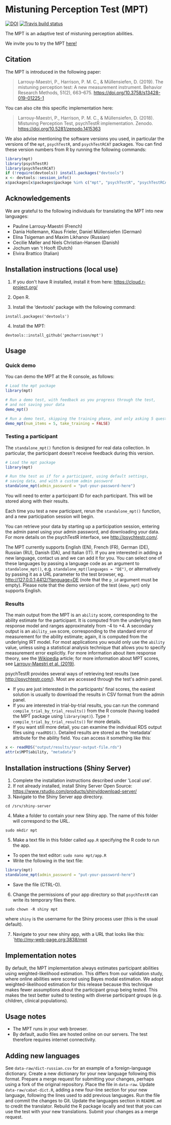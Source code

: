 # Mistuning Perception Test (MPT)

[![DOI](https://zenodo.org/badge/DOI/10.5281/zenodo.1415363.svg)](https://doi.org/10.5281/zenodo.1415363)
[![Travis build status](https://travis-ci.com/pmcharrison/mpt.svg?branch=master)](https://travis-ci.com/pmcharrison/mpt)

The MPT is an adaptive test of mistuning perception abilities.

We invite you to try the MPT [here!](http://shiny.pmcharrison.com/mpt-demo)

## Citation

The MPT is introduced in the following paper:

> Larrouy-Maestri, P., Harrison, P. M. C., & Müllensiefen, D. (2019). The mistuning perception test: A new measurement instrument. Behavior Research Methods, 51(2), 663–675. https://doi.org/10.3758/s13428-019-01225-1

You can also cite this specific implementation here:

> Larrouy-Maestri, P., Harrison, P. M. C., & Müllensiefen, D. (2018).
Mistuning Perception Test, psychTestR implementation. Zenodo.
https://doi.org/10.5281/zenodo.1415363

We also advise mentioning the software versions you used,
in particular the versions of the `mpt`, `psychTestR`, and `psychTestRCAT` packages.
You can find these version numbers from R by running the following commands:

``` r
library(mpt)
library(psychTestR)
library(psychTestRCAT)
if (!require(devtools)) install.packages("devtools")
x <- devtools::session_info()
x$packages[x$packages$package %in% c("mpt", "psychTestR", "psychTestRCAT"), ]
```

## Acknowledgements

We are grateful to the following individuals for translating the MPT
into new languages:

- Pauline Larrouy-Maestri (French)
- Dania Hollemann, Klaus Frieler, Daniel Müllensiefen (German)
- Elina Tsigeman and Maxim Likhanov (Russian)
- Cecilie Møller and Niels Christian-Hansen (Danish)
- Jochum van 't Hooft (Dutch)
- Elvira Brattico (Italian)

## Installation instructions (local use)

1. If you don't have R installed, install it from here: https://cloud.r-project.org/

2. Open R.

3. Install the ‘devtools’ package with the following command:

`install.packages('devtools')`

4. Install the MPT:

`devtools::install_github('pmcharrison/mpt')`

## Usage

### Quick demo 

You can demo the MPT at the R console, as follows:

``` r
# Load the mpt package
library(mpt)

# Run a demo test, with feedback as you progress through the test,
# and not saving your data
demo_mpt()

# Run a demo test, skipping the training phase, and only asking 5 questions
demo_mpt(num_items = 5, take_training = FALSE)
```

### Testing a participant

The `standalone_mpt()` function is designed for real data collection.
In particular, the participant doesn't receive feedback during this version.

``` r
# Load the mpt package
library(mpt)

# Run the test as if for a participant, using default settings,
# saving data, and with a custom admin password
standalone_mpt(admin_password = "put-your-password-here")
```

You will need to enter a participant ID for each participant.
This will be stored along with their results.

Each time you test a new participant,
rerun the `standalone_mpt()` function,
and a new participation session will begin.

You can retrieve your data by starting up a participation session,
entering the admin panel using your admin password,
and downloading your data.
For more details on the psychTestR interface, 
see http://psychtestr.com/.

The MPT currently supports English (EN), French (FR), German (DE), Russian (RU),
Danish (DA), and Italian (IT).
If you are interested in adding a new language, contact us and we can add it for you.
You can select one of these languages by passing a language code as 
an argument to `standalone_mpt()`, e.g. `standalone_mpt(languages = "DE")`,
or alternatively by passing it as a URL parameter to the test browser,
eg. http://127.0.0.1:4412/?language=DE (note that the `p_id` argument must be empty).
Please note that the demo version of the test (`demo_mpt`) only supports English.

### Results

The main output from the MPT is an `ability` score,
corresponding to the ability estimate for the participant.
It is computed from the underlying item response model and ranges approximately from -4 to +4.
A secondary output is an `ability_sem` score, 
corresponding to the standard error of measurement for the ability estimate;
again, it is computed from the underlying IRT model.
For most applications you would only use the `ability` value,
unless using a statistical analysis technique that allows you to specify measurement error explicitly.
For more information about item response theory, see the [Wikipedia](https://en.wikipedia.org/wiki/Item_response_theory) article;
for more information about MPT scores, see
[Larrouy-Maestri et al. (2019)](https://doi.org/10.3758/s13428-019-01225-1).

psychTestR provides several ways of retrieving test results (see http://psychtestr.com/).
Most are accessed through the test's admin panel.

* If you are just interested in the participants' final scores,
the easiest solution is usually to download the results in CSV format from the admin panel.
* If you are interested in trial-by-trial results, you can run the command
`compile_trial_by_trial_results()` from the R console
(having loaded the MPT package using `library(mpt)`).
Type `?compile_trial_by_trial_results()` for more details.
* If you want still more detail, you can examine the individual RDS output files using `readRDS()`. 
Detailed results are stored as the 'metadata' attribute for the ability field. 
You can access it something like this: 

``` r
x <- readRDS("output/results/your-output-file.rds")
attr(x$MPT$ability, "metadata")
```

## Installation instructions (Shiny Server)

1. Complete the installation instructions described under 'Local use'.
2. If not already installed, install Shiny Server Open Source:
https://www.rstudio.com/products/shiny/download-server/
3. Navigate to the Shiny Server app directory.

`cd /srv/shiny-server`

4. Make a folder to contain your new Shiny app.
The name of this folder will correspond to the URL.

`sudo mkdir mpt`

5. Make a text file in this folder called `app.R`
specifying the R code to run the app.

- To open the text editor: `sudo nano mpt/app.R`
- Write the following in the text file:

``` r
library(mpt)
standalone_mpt(admin_password = "put-your-password-here")
```

- Save the file (CTRL-O).

6. Change the permissions of your app directory so that `psychTestR`
can write its temporary files there.

`sudo chown -R shiny mpt`

where `shiny` is the username for the Shiny process user
(this is the usual default).

7. Navigate to your new shiny app, with a URL that looks like this:
`http://my-web-page.org:3838/mpt

## Implementation notes

By default, the MPT implementation always estimates participant abilities
using weighted-likelihood estimation.
This differs from our validation study, 
where online abilities were scored using Bayes modal estimation.
We adopt weighted-likelihood estimation for this release 
because this technique makes fewer assumptions about the participant group being tested.
This makes the test better suited to testing with diverse participant groups
(e.g. children, clinical populations).

## Usage notes

- The MPT runs in your web browser.
- By default, audio files are hosted online on our servers.
The test therefore requires internet connectivity.

## Adding new languages

See `data-raw/dict-russian.csv` for an example of a foreign-language dictionary.
Create a new dictionary for your new language following this format.
Prepare a merge request for submitting your changes, 
perhaps using a fork of the original repository.
Place the file in `data-raw`.
Update `data-raw/cabat-dict.R`, adding a new four-line section for your new language,
following the lines used to add previous languages.
Run the file and commit the changes to Git.
Update the languages section in `README.md` to credit the translator.
Rebuild the R package locally and test that you can use the test with
your new translations.
Submit your changes as a merge request.
